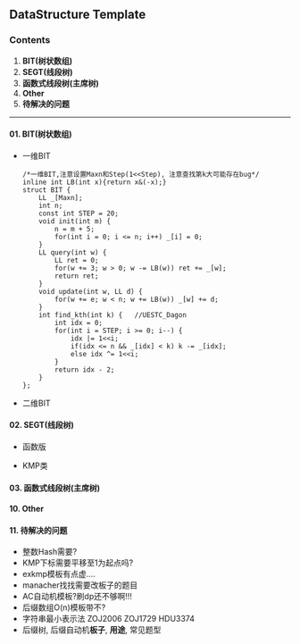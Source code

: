 
##  DataStructure Template

### **Contents** 

1.  **BIT(树状数组)**    
2.  **SEGT(线段树)**  
3.  **函数式线段树(主席树)**   
10. **Other**
11. **待解决的问题**

----------------------------------------------------------

####    01. **BIT(树状数组)**  

*	一维BIT

		/*一维BIT,注意设置Maxn和Step(1<<Step), 注意查找第k大可能存在bug*/
		inline int LB(int x){return x&(-x);}
		struct BIT {
		    LL _[Maxn];
		    int n;
		    const int STEP = 20;
		    void init(int m) {
		        n = m + 5;
		        for(int i = 0; i <= n; i++) _[i] = 0;
		    }
		    LL query(int w) {
		        LL ret = 0;
		        for(w += 3; w > 0; w -= LB(w)) ret += _[w];
		        return ret;
		    }
		    void update(int w, LL d) {
		        for(w += e; w < n; w += LB(w)) _[w] += d;
		    }
		    int find_kth(int k) {   //UESTC_Dagon
		        int idx = 0;
		        for(int i = STEP; i >= 0; i--) {
		            idx |= 1<<i;
		            if(idx <= n && _[idx] < k) k -= _[idx];
		            else idx ^= 1<<i;
		        }
		        return idx - 2;
		    }
		};


*	二维BIT  
	


####    02. **SEGT(线段树)**  

*	函数版



*	KMP类



####    03. **函数式线段树(主席树)**  






####    10. **Other**  




####    11. **待解决的问题**  

* 	整数Hash需要?
*	KMP下标需要平移至1为起点吗?
* 	exkmp模板有点虚....
* 	manacher找找需要改板子的题目
* 	AC自动机模板?刷dp还不够啊!!!
*	后缀数组O(n)模板带不?
* 	字符串最小表示法 ZOJ2006 ZOJ1729 HDU3374
* 	后缀树, 后缀自动机**板子**, **用途**, 常见题型